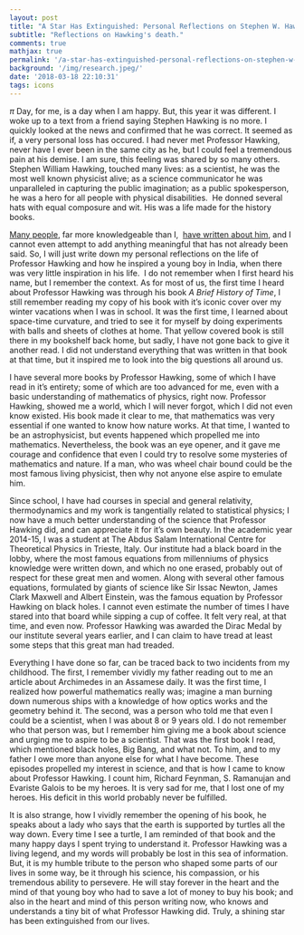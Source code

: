 ```yaml
---
layout: post
title: "A Star Has Extinguished: Personal Reflections on Stephen W. Hawking"
subtitle: "Reflections on Hawking's death."
comments: true
mathjax: true
permalink: '/a-star-has-extinguished-personal-reflections-on-stephen-w-hawking/'
background: '/img/research.jpeg/'
date: '2018-03-18 22:10:31'
tags: icons
---
```


$\pi$ Day, for me, is a day when I am happy. But, this year it was different. I woke up to a text from a friend saying Stephen Hawking is no more. I quickly looked at the news and confirmed that he was correct. It seemed as if, a very personal loss has occured. I had never met Professor Hawking, never have I ever been in the same city as he, but I could feel a tremendous pain at his demise. I am sure, this feeling was shared by so many others. Stephen William Hawking, touched many lives: as a scientist, he was the most well known physicist alive; as a science communicator he was unparalleled in capturing the public imagination; as a public spokesperson, he was a hero for all people with physical disabilities.  He donned several hats with equal composure and wit. His was a life made for the history books.

[Many people](https://www.theguardian.com/science/2018/mar/14/stephen-hawking-obituary), far more knowledgeable than I,  [have written about him](https://www.cam.ac.uk/stephen-hawking-an-appreciation-by-lord-martin-rees), and I cannot even attempt to add anything meaningful that has not already been said. So, I will just write down my personal reflections on the life of Professor Hawking and how he inspired a young boy in India, when there was very little inspiration in his life.  I do not remember when I first heard his name, but I remember the context. As for most of us, the first time I heard about Professor Hawking was through his book *A Brief History of Time*, I still remember reading my copy of his book with it’s iconic cover over my winter vacations when I was in school. It was the first time, I learned about space-time curvature, and tried to see it for myself by doing experiments with balls and sheets of clothes at home. That yellow covered book is still there in my bookshelf back home, but sadly, I have not gone back to give it another read. I did not understand everything that was written in that book at that time, but it inspired me to look into the big questions all around us.

I have several more books by Professor Hawking, some of which I have read in it’s entirety; some of which are too advanced for me, even with a basic understanding of mathematics of physics, right now. Professor Hawking, showed me a world, which I will never forgot, which I did not even know existed. His book made it clear to me, that mathematics was very essential if one wanted to know how nature works. At that time, I wanted to be an astrophysicist, but events happened which propelled me into mathematics. Nevertheless, the book was an eye opener, and it gave me courage and confidence that even I could try to resolve some mysteries of mathematics and nature. If a man, who was wheel chair bound could be the most famous living physicist, then why not anyone else aspire to emulate him.

Since school, I have had courses in special and general relativity, thermodynamics and my work is tangentially related to statistical physics; I now have a much better understanding of the science that Professor Hawking did, and can appreciate it for it’s own beauty. In the academic year 2014-15, I was a student at The Abdus Salam International Centre for Theoretical Physics in Trieste, Italy. Our institute had a black board in the lobby, where the most famous equations from millenniums of physics knowledge were written down, and which no one erased, probably out of respect for these great men and women. Along with several other famous equations, formulated by giants of science like Sir Issac Newton, James Clark Maxwell and Albert Einstein, was the famous equation by Professor Hawking on black holes. I cannot even estimate the number of times I have stared into that board while sipping a cup of coffee. It felt very real, at that time, and even now. Professor Hawking was awarded the Dirac Medal by our institute several years earlier, and I can claim to have tread at least some steps that this great man had treaded.

Everything I have done so far, can be traced back to two incidents from my childhood. The first, I remember vividly my father reading out to me an article about Archimedes in an Assamese daily. It was the first time, I realized how powerful mathematics really was; imagine a man burning down numerous ships with a knowledge of how optics works and the geometry behind it. The second, was a person who told me that even I could be a scientist, when I was about 8 or 9 years old. I do not remember who that person was, but I remember him giving me a book about science and urging me to aspire to be a scientist. That was the first book I read, which mentioned black holes, Big Bang, and what not. To him, and to my father I owe more than anyone else for what I have become. These episodes propelled my interest in science, and that is how I came to know about Professor Hawking. I count him, Richard Feynman, S. Ramanujan and Evariste Galois to be my heroes. It is very sad for me, that I lost one of my heroes. His deficit in this world probably never be fulfilled.

It is also strange, how I vividly remember the opening of his book, he speaks about a lady who says that the earth is supported by turtles all the way down. Every time I see a turtle, I am reminded of that book and the many happy days I spent trying to understand it. Professor Hawking was a living legend, and my words will probably be lost in this sea of information. But, it is my humble tribute to the person who shaped some parts of our lives in some way, be it through his science, his compassion, or his tremendous ability to persevere. He will stay forever in the heart and the mind of that young boy who had to save a lot of money to buy his book; and also in the heart and mind of this person writing now, who knows and understands a tiny bit of what Professor Hawking did. Truly, a shining star has been extinguished from our lives.


